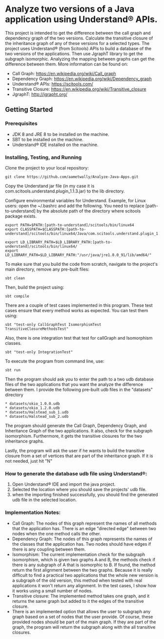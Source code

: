 # Analyze two versions of a Java application using Understand® APIs.


This project is intended to get the difference between the call graph and dependency graph of the two versions.
Calculate the transitive closure of the inheritance graph of any of these versions for a selected  types. The project uses Understand® (from Scitools) APIs to build a database of the two versions of the applications. Then use JgraphT library to get the subgraph isomorphic. Analyzing the mapping between graphs can get the difference between them. More information can be found on:

* Call Graph: https://en.wikipedia.org/wiki/Call_graph
* Dependency Graph: https://en.wikipedia.org/wiki/Dependency_graph
* Understand® APIs: https://scitools.com/
* Transitive Closure: https://en.wikipedia.org/wiki/Transitive_closure
* JgraphT: http://jgrapht.org/




## Getting Started

### Prerequisites
* JDK 8 and JRE 8 to be installed on the machine.
* SBT to be installed on the machine.
* Understand® IDE installed on the machine.




### Installing, Testing, and Running

Clone the project to your local repository:
```
git clone https://github.com/aametwally/Analyze-Java-Apps.git
```


Copy the Understand jar file (in my case it is com.scitools.understand.plugin_1.1.3.jar) to the lib directory.  



Configure environmental variables for Understand. Example, for Linux users: open the ~/.bashrc and add the following. You need to replace [path-to-understand] by the absolute path of the directory where scitools package exists. 


```
export PATH=$PATH:[path-to-understand]/scitools/bin/linux64
export CLASSPATH=$CLASSPATH:[path-to-understand]/scitools/bin/linux64/Java/com.scitools.understand.plugin_1.1.3.jar

export LD_LIBRARY_PATH=$LD_LIBRARY_PATH:[path-to-understand]/scitools/bin/linux64/
export LD_LIBRARY_PATH=$LD_LIBRARY_PATH:"/usr/java/jre1.8.0_91/lib/amd64/"
```



To make sure that you build the code from scratch, navigate to the project's main directory, remove any pre-built files:
```
sbt clean
```


Then, build the project using: 
```
sbt compile
```



There are a couple of test cases implemented in this program. These test cases ensure that every method works as expected. You can test them using:
```
sbt "test-only CallGraphTest IsomorphismTest TransitiveClosureMethodsTest"
```


Also, there is one integration test that test for callGraph and Isomorphism classes.
```
sbt "test-only IntegrationTest"
```



To execute the program from command line, use:
```
sbt run
```


Then the program should ask you to enter the path to a two udb database files of the two applications that you want the analyze the difference between them. I provide the following pre-built udb files in the "datasets" directory
```
* datasets/okio_1.0.0.udb
* datasets/okio_1.2.0.udb
* datasets/Halstead_sub_1.udb
* datasets/Halstead_sub_2.udb
```


The program should generate the Call Graph, Dependency Graph, and Inheritance Graph of the two applications. It also, check for the subgraph isomorphism. Furthermore, it gets the transitive closures for the two inheritance graphs. 

Lastly, the program will ask the user if he wants to build the transitive closure from a set of vertices that are part of the inheritance graph. If it is not needed, just hit "N" 



### How to generate the database udb file using Understand®:
1. Open Understand® IDE and import the java project.
1. Selected the location where you should save the projects' udb file.
1. when the importing finished successfully, you should find the generated udb file in the selected location. 




### Implementation Notes:
* Call Graph: The nodes of this graph represent the names of all methods that the application has. There is an edge "directed edge" between two nodes when the one method calls the other.
* Dependency Graph: The nodes of this graph represents the names of the classes that the application has. Two nodes should have edges if there is any coupling between them.
* Isomorphism: The current implementation check for the subgraph isomorphism, which is given two graphs A and B, the methods check if there is any subgraph of A that is isomorphic to B. If found, the method return the first alignment between the two graphs. Because it is really difficult to find a practical two applications that the whole new version is a subgraph of the old version, this method when tested with real applications it won't return any alignment. In the test cases, I show how it works using a small number of nodes.
* Transitive closure: The implemented method takes one graph, and it returns the same graph but added to it the edges of the transitive closure. 
* There is an implemented option that allows the user to subgraph any graph based on a set of nodes that the user provide. Of course, these provided nodes should be part of the main graph. If they are part of the graph, the program will return the subgraph along with the all transitive closures.
